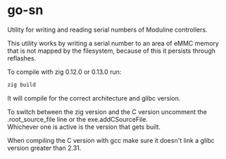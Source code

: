 # go-sn
Utility for writing and reading serial numbers of Moduline controllers.

This utility works by writing a serial number to an area of eMMC memory that is not mapped by the filesystem, because of this it persists through reflashes.

To compile with zig 0.12.0 or 0.13.0 run:
```sh
zig build
```
It will compile for the correct architecture and glibc version.

To switch between the zig version and the C version uncomment the .root_source_file line or the exe.addCSourceFile.  
Whichever one is active is the version that gets built.

When compiling the C version with gcc make sure it doesn't link a glibc version greater than 2.31.